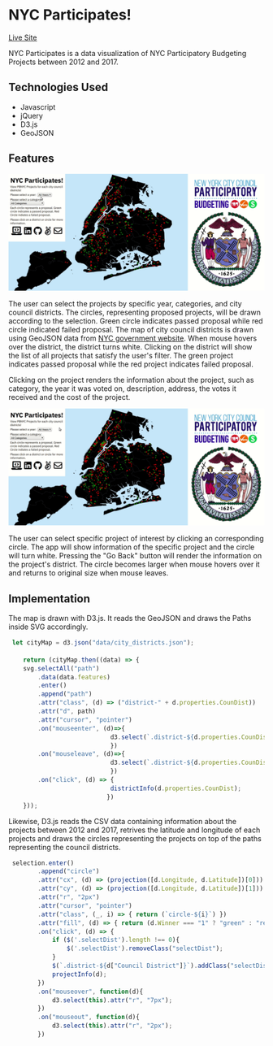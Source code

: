 # NYC Participates!

[Live Site](https://bkim3395.github.io/nycParticipates/)

NYC Participates is a data visualization of NYC Participatory Budgeting Projects between 2012 and 2017.

## Technologies Used
+ Javascript
+ jQuery
+ D3.js
+ GeoJSON

## Features

[Feature_1]:https://raw.githubusercontent.com/bkim3395/nycParticipates/master/images/image_1.gif "Feature_1"
![alt-text][Feature_1]

The user can select the projects by specific year, categories, and city council districts. The circles, representing proposed projects, will be drawn according to the selection. Green circle indicates passed proposal while red circle indicated failed proposal. The map of city council districts is drawn using GeoJSON data from [NYC government website](https://www1.nyc.gov/site/planning/data-maps/open-data/districts-download-metadata.page). When mouse hovers over the district, the district turns white. Clicking on the district will show the list of all projects that satisfy the user's filter. The green project indicates passed proposal while the red project indicates failed proposal.

Clicking on the project renders the information about the project, such as category, the year it was voted on, description, address, the votes it received and the cost of the project.


[Feature_2]:https://raw.githubusercontent.com/bkim3395/nycParticipates/master/images/Feature_3.gif "Feature_2"
![alt-text][Feature_2]

The user can select specific project of interest by clicking an corresponding circle. The app will show information of the specific project and the circle will turn white. Pressing the "Go Back" button will render the information on the project's district. The circle becomes larger when mouse hovers over it and returns to original size when mouse leaves.

## Implementation

The map is drawn with D3.js. It reads the GeoJSON and draws the Paths inside SVG accordingly.

```javascript
 let cityMap = d3.json("data/city_districts.json");

    return (cityMap.then((data) => {
    svg.selectAll("path")
        .data(data.features)
        .enter()
        .append("path")
        .attr("class", (d) => ("district-" + d.properties.CounDist))
        .attr("d", path)
        .attr("cursor", "pointer")
        .on("mouseenter", (d)=>{
                            d3.select(`.district-${d.properties.CounDist}`).attr("fill", "white")
                            })
        .on("mouseleave", (d)=>{
                            d3.select(`.district-${d.properties.CounDist}`).attr("fill", "black")
                            })
        .on("click", (d) => {
                            districtInfo(d.properties.CounDist);
                           })       
    }));
```

Likewise, D3.js reads the CSV data containing information about the projects between 2012 and 2017, retrives the latitude and longitude of each projects and draws the circles representing the projects on top of the paths representing the council districts.

```javascript
 selection.enter()
        .append("circle")
        .attr("cx", (d) => (projection([d.Longitude, d.Latitude])[0]))
        .attr("cy", (d) => (projection([d.Longitude, d.Latitude])[1]))
        .attr("r", "2px")
        .attr("cursor", "pointer")
        .attr("class", (_, i) => { return (`circle-${i}`) })
        .attr("fill", (d) => { return (d.Winner === "1" ? "green" : "red"); })
        .on("click", (d) => {
            if ($('.selectDist').length !== 0){
                $('.selectDist').removeClass("selectDist");
            }
            $(`.district-${d["Council District"]}`).addClass("selectDist");
            projectInfo(d);
        })
        .on("mouseover", function(d){
            d3.select(this).attr("r", "7px");
        })
        .on("mouseout", function(d){
            d3.select(this).attr("r", "2px");
        })
```